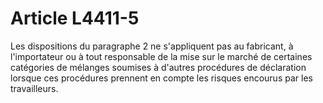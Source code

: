 # Article L4411-5

Les dispositions du paragraphe 2 ne s'appliquent pas au fabricant, à l'importateur ou à tout responsable de la mise sur le marché de certaines catégories de mélanges soumises à d'autres procédures de déclaration lorsque ces procédures prennent en compte les risques encourus par les travailleurs.